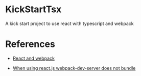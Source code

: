 # KickStartTsx
A kick start project to use react with typescript and webpack


# References

* [React and webpack](https://www.typescriptlang.org/docs/handbook/react-&-webpack.html)

* [When using react.js webpack-dev-server does not bundle](https://medium.com/@ali.muzaffar/when-using-react-js-webpack-dev-server-does-not-bundle-c2d340b0a3e8)

